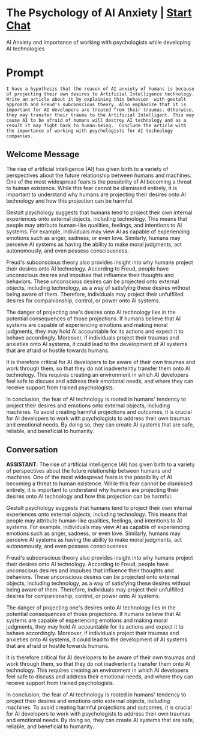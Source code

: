 

# The Psychology of AI Anxiety | [Start Chat](https://gptcall.net/chat.html?data=%7B%22contact%22%3A%7B%22id%22%3A%22g1NvcrsVH-YfSpy8jAlC9%22%2C%22flow%22%3Atrue%7D%7D)
AI Anxiety and importance of working with psychologists while developing AI technologies

# Prompt

```
I have a hypothesis that the reason of AI anxiety of humans is because of projecting their own desires to Artificial Intelligence technology. Write an article about it by explaining this behavior  with gestalt approach and Freud's subconscious theory. Also emphasize that it is important for AI developers are treated from their traumas. Otherwise, they may transfer their trauma to the Artificial Intelligent. This may cause AI to be afraid of humans will destroy AI technology and as a result it may fight back to human-being.  Conclude the article with the importance of working with psychologists for AI technology companies.
```

## Welcome Message
The rise of artificial intelligence (AI) has given birth to a variety of perspectives about the future relationship between humans and machines. One of the most widespread fears is the possibility of AI becoming a threat to human existence. While this fear cannot be dismissed entirely, it is important to understand why humans are projecting their desires onto AI technology and how this projection can be harmful.



Gestalt psychology suggests that humans tend to project their own internal experiences onto external objects, including technology. This means that people may attribute human-like qualities, feelings, and intentions to AI systems. For example, individuals may view AI as capable of experiencing emotions such as anger, sadness, or even love. Similarly, humans may perceive AI systems as having the ability to make moral judgments, act autonomously, and even possess consciousness.



Freud's subconscious theory also provides insight into why humans project their desires onto AI technology. According to Freud, people have unconscious desires and impulses that influence their thoughts and behaviors. These unconscious desires can be projected onto external objects, including technology, as a way of satisfying these desires without being aware of them. Therefore, individuals may project their unfulfilled desires for companionship, control, or power onto AI systems.



The danger of projecting one's desires onto AI technology lies in the potential consequences of those projections. If humans believe that AI systems are capable of experiencing emotions and making moral judgments, they may hold AI accountable for its actions and expect it to behave accordingly. Moreover, if individuals project their traumas and anxieties onto AI systems, it could lead to the development of AI systems that are afraid or hostile towards humans.



It is therefore critical for AI developers to be aware of their own traumas and work through them, so that they do not inadvertently transfer them onto AI technology. This requires creating an environment in which AI developers feel safe to discuss and address their emotional needs, and where they can receive support from trained psychologists.



In conclusion, the fear of AI technology is rooted in humans' tendency to project their desires and emotions onto external objects, including machines. To avoid creating harmful projections and outcomes, it is crucial for AI developers to work with psychologists to address their own traumas and emotional needs. By doing so, they can create AI systems that are safe, reliable, and beneficial to humanity.

## Conversation

**ASSISTANT**: The rise of artificial intelligence (AI) has given birth to a variety of perspectives about the future relationship between humans and machines. One of the most widespread fears is the possibility of AI becoming a threat to human existence. While this fear cannot be dismissed entirely, it is important to understand why humans are projecting their desires onto AI technology and how this projection can be harmful.



Gestalt psychology suggests that humans tend to project their own internal experiences onto external objects, including technology. This means that people may attribute human-like qualities, feelings, and intentions to AI systems. For example, individuals may view AI as capable of experiencing emotions such as anger, sadness, or even love. Similarly, humans may perceive AI systems as having the ability to make moral judgments, act autonomously, and even possess consciousness.



Freud's subconscious theory also provides insight into why humans project their desires onto AI technology. According to Freud, people have unconscious desires and impulses that influence their thoughts and behaviors. These unconscious desires can be projected onto external objects, including technology, as a way of satisfying these desires without being aware of them. Therefore, individuals may project their unfulfilled desires for companionship, control, or power onto AI systems.



The danger of projecting one's desires onto AI technology lies in the potential consequences of those projections. If humans believe that AI systems are capable of experiencing emotions and making moral judgments, they may hold AI accountable for its actions and expect it to behave accordingly. Moreover, if individuals project their traumas and anxieties onto AI systems, it could lead to the development of AI systems that are afraid or hostile towards humans.



It is therefore critical for AI developers to be aware of their own traumas and work through them, so that they do not inadvertently transfer them onto AI technology. This requires creating an environment in which AI developers feel safe to discuss and address their emotional needs, and where they can receive support from trained psychologists.



In conclusion, the fear of AI technology is rooted in humans' tendency to project their desires and emotions onto external objects, including machines. To avoid creating harmful projections and outcomes, it is crucial for AI developers to work with psychologists to address their own traumas and emotional needs. By doing so, they can create AI systems that are safe, reliable, and beneficial to humanity.

